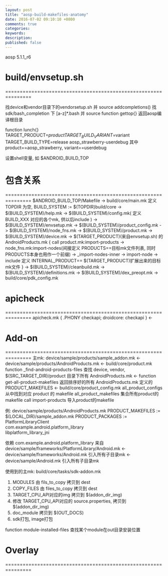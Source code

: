 ```yaml
---
layout: post
title: "aosp-build-makefiles-anatomy"
date: 2016-07-02 09:10:10 +0800
comments: true
categories: 
keywords: 
description: 
published: false
---
```


aosp 5.1.1_r6

# build/envsetup.sh
===============================================================

找device和vendor目录下的vendorsetup.sh 并 source
addcompletions() 找 sdk/bash_completion 下 [a-z]*.bash 并 source
  function gettop{} 返回aosp编译根目录
  
  function lunch{}
    TARGET_PRODUCT=$product
    TARGET_BUILD_VARIANT=$variant
    TARGET_BUILD_TYPE=release
    aosp_strawberry-userdebug 其中 product==aosp_strawberry, variant==userdebug

设置shell变量, 如 $ANDROID_BUILD_TOP


# 包含关系
===============================================================
$ANDROID_BUILD_TOP/Makefile
-> build/core/main.mk 定义 TOPDIR 为空, BUILD_SYSTEM := $(TOPDIR)build/core
  -> $(BUILD_SYSTEM)/help.mk
  -> $(BUILD_SYSTEM)/config.mk( 定义 BUILD_XXX 对应的各个mk, 供以后include )
    -> $(BUILD_SYSTEM)/envsetup.mk
      -> $(BUILD_SYSTEM)/product_config.mk
        -> $(BUILD_SYSTEM)/node_fns.mk
        -> $(BUILD_SYSTEM)/product.mk
        -> $(BUILD_SYSTEM)/device.mk
        -> $(TARGET_PRODUCT)(来自envsetup.sh) 的 AndroidProducts.mk {
          call product.mk:import-products
            -> node_fns.mk:import-nodes(间接定义 PRODUCTS==目标mk文件列表, 同时PRODUCTS本身也用作一个前缀)
            -> _import-nodes-inner -> import-node -> include
          定义 INTERNAL_PRODUCT== $(TARGET_PRODUCT)扩展出来的目标mk文件
          }
  -> $(BUILD_SYSTEM)/cleanbuild.mk
  -> $(BUILD_SYSTEM)/definitions.mk
  -> $(BUILD_SYSTEM)/dex_preopt.mk
  -> build/core/pdk_config.mk


# apicheck
===============================================================
apicheck.mk { .PHONY checkapi; droidcore: checkapi }
<- 

# Add-on
===============================================================
主mk: device/sample/products/sample_addon.mk
<- device/sample/products/AndroidProducts.mk
<- build/core/product.mk
  function  _find-android-products-files
  查找 device, vendor, $(SRC_TARGET_DIR)/product 目录下所有 AndroidProducts.mk
  <- function get-all-product-makefiles
     返回排序好的所有 AndroidProducts.mk 定义的 PRODUCT_MAKEFILES
    <- build/core/product_config.mk
       all_product_configs 从中找到对应 product 的 makefile
       all_product_makefiles 集合所有product的makefile
       call import-products 导入product的makefile

例:
device/sample/products/AndroidProducts.mk
PRODUCT_MAKEFILES := $(LOCAL_DIR)/sample_addon.mk
PRODUCT_PACKAGES := PlatformLibraryClient \
	com.example.android.platform_library \
	libplatform_library_jni

依赖 com.example.android.platform_library 来自
device/sample/frameworks/PlatformLibrary/Android.mk
<- device/sample/frameworks/Android.mk 引入所有子目录mk
<- device/sample/Android.mk 引入所有子目录mk

使用到的主mk: build/core/tasks/sdk-addon.mk
1. MODULES 由 fils_to_copy 拷贝到 dest
2. COPY_FILES 由 files_to_copy 拷贝到 dest
3. TARGET_CPU_API对应的img 拷贝到 $(addon_dir_img)
4. 修改 TARGET_CPU_API对应的 source.properties, 拷贝到 $(addon_dir_img)
5. doc_module 拷贝到 $(OUT_DOCS)
6. sdk打包, image打包


function module-installed-files 查找某个module在out目录安装位置

# Overlay
===============================================================
